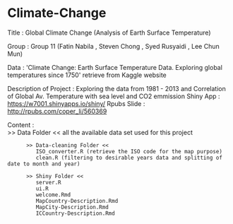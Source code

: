 # Climate-Change
Title : Global Climate Change (Analysis of Earth Surface Temperature)

Group : Group 11 (Fatin Nabila , Steven Chong , Syed Rusyaidi , Lee Chun Mun)

Data  : 'Climate Change: Earth Surface Temperature Data. Exploring global temperatures
         since 1750' retrieve from Kaggle website
         
Description of Project : Exploring the data from 1981 - 2013 and Correlation of Global Av. Temperature with sea level and CO2 emmission
Shiny App : https://w7001.shinyapps.io/shiny/
Rpubs Slide : http://rpubs.com/coper_li/560369

Content :    
          >> Data Folder << 
             all the available data set used for this project
             
          >> Data-cleaning Folder <<
             ISO_converter.R (retrieve the ISO code for the map purpose)
             clean.R (filtering to desirable years data and splitting of date to month and year)
             
          >> Shiny Folder <<
             server.R
             ui.R 
             welcome.Rmd
             MapCountry-Description.Rmd
             MapCity-Description.Rmd
             ICCountry-Description.Rmd
          
